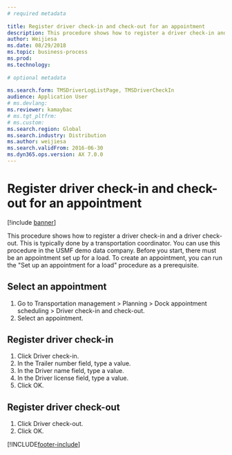 ```yaml
--- 
# required metadata 
 
title: Register driver check-in and check-out for an appointment
description: This procedure shows how to register a driver check-in and a driver check-out. 
author: Weijiesa
ms.date: 08/29/2018
ms.topic: business-process 
ms.prod:  
ms.technology:  
 
# optional metadata 
 
ms.search.form: TMSDriverLogListPage, TMSDriverCheckIn
audience: Application User 
# ms.devlang:  
ms.reviewer: kamaybac
# ms.tgt_pltfrm:  
# ms.custom:  
ms.search.region: Global
ms.search.industry: Distribution
ms.author: weijiesa
ms.search.validFrom: 2016-06-30 
ms.dyn365.ops.version: AX 7.0.0 
---
```

# Register driver check-in and check-out for an appointment

[!include [banner](../../includes/banner.md)]

This procedure shows how to register a driver check-in and a driver check-out. This is typically done by a transportation coordinator. You can use this procedure in the USMF demo data company. Before you start, there must be an appointment set up for a load. To create an appointment, you can run the "Set up an appointment for a load" procedure as a prerequisite.


## Select an appointment
1. Go to Transportation management > Planning > Dock appointment scheduling > Driver check-in and check-out.
2. Select an appointment.

## Register driver check-in
1. Click Driver check-in.
2. In the Trailer number field, type a value.
3. In the Driver name field, type a value.
4. In the Driver license field, type a value.
5. Click OK.

## Register driver check-out
1. Click Driver check-out.
2. Click OK.



[!INCLUDE[footer-include](../../../includes/footer-banner.md)]